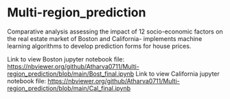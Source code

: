 # Multi-region_prediction

Comparative analysis assessing the impact of 12 socio-economic factors on the real estate market of Boston and California- implements machine learning algorithms to develop prediction forms for house prices.

Link to view Boston jupyter notebook file: https://nbviewer.org/github/Atharva0711/Multi-region_prediction/blob/main/Bost_final.ipynb
Link to view California jupyter notebook file: https://nbviewer.org/github/Atharva0711/Multi-region_prediction/blob/main/Cal_final.ipynb 
